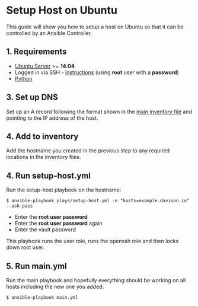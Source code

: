 # Setup Host on Ubuntu

This guide will show you how to setup a host on Ubuntu so that it can be controlled by an Ansible Controller.

## 1. Requirements

- [Ubuntu Server](http://www.ubuntu.com/server) >= **14.04**
- Logged in via SSH - [instructions](https://www.digitalocean.com/community/tutorials/how-to-connect-to-your-droplet-with-ssh) (using **root** user with a **password**)
- [Python](https://www.python.org)

## 3. Set up DNS

Set up an A record following the format shown in the [main inventory file](https://github.com/davisonio/davison.io-devops/blob/master/inventory/main) and pointing to the IP address of the host.

## 4. Add to inventory

Add the hostname you created in the previous step to any required locations in the inventory files.

## 4. Run setup-host.yml

Run the setup-host playbook on the hostname:

```
$ ansible-playbook plays/setup-host.yml -e "hosts=example.davison.io" --ask-pass
```

- Enter the **root user password**
- Enter the **root user password** again
- Enter the vault password

This playbook runs the user role, runs the openssh role and then locks down root user.

## 5. Run main.yml

Run the main playbook and hopefully everything should be working on all hosts including the new one you added:

```
$ ansible-playbook main.yml
```
